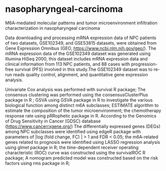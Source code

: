# nasopharyngeal-carcinoma
M6A-mediated molecular patterns and tumor microenvironment infiltration characterization in nasopharyngeal carcinoma

Data downloading and processing 
mRNA expression data of NPC patients of two datasets, GSE102349, and GSE53815 datasets, were obtained from Gene Expression Omnibus (GEO, https://www.ncbi.nlm.nih.gov/geo/). 
The mRNA expression data of the GSE102349 dataset was generated using Illumina HiSeq 2000, this dataset includes mRNA expression data and clinical information from 113 NPC 
patients, and 88 cases with progression-free survival (PFS) involved in this study.The GSE102349 dataset was to re-run reads quality control, alignment, and quantitative gene expression analysis.

Univariate Cox analysis was performed with survival R package;
The consensus clustering was performed using the consensusClusterPlus package in R ;
GSVA using GSVA package in R to investigate the various biological function among distinct m6A subclasses;
ESTIMATE algorithm to estimate the composition of the tumor microenvironment;
the chemotherapy response rate using pRRophetic package in R. According to the Genomics of Drug Sensitivity in Cancer (GDSC) database (https://www.cancerrxgene.org/) 
The differentially expressed genes (DEGs) among NPC subclasses were identified using edgeR package with parameters of |log (fold change, FC) | > 1 and FDR < 0.05;
the m6A-related genes related to prognosis were identified using LASSO regression analysis using glmet package in R;
the time-dependent receiver operating characteristic (ROC) curve was constructed using the survivalROC R package;
A nomogram predicted model was constructed based on the risk factors using rms package in R;
